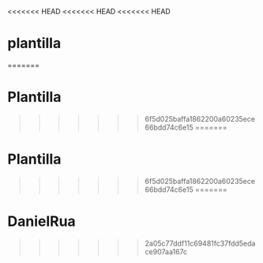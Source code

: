 <<<<<<< HEAD
<<<<<<< HEAD
<<<<<<< HEAD
# plantilla
=======
# Plantilla
>>>>>>> 6f5d025baffa1862200a60235ece66bdd74c6e15
=======
# Plantilla
>>>>>>> 6f5d025baffa1862200a60235ece66bdd74c6e15
=======
# DanielRua
>>>>>>> 2a05c77ddf11c69481fc37fdd5edace907aa167c

